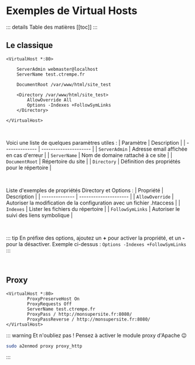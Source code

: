 # Exemples de Virtual Hosts

::: details Table des matières
[[toc]]
:::

## Le classique
```
<VirtualHost *:80>

    ServerAdmin webmaster@localhost
    ServerName test.ctrempe.fr

    DocumentRoot /var/www/html/site_test

    <Directory /var/www/html/site_test>
        AllowOverride All
        Options -Indexes +FollowSymLinks
    </Directory>

</VirtualHost>
```

<br>

Voici une liste de quelques paramètres utiles :
| Paramètre | Description |
| -------------- | --------------------- |
| `ServerAdmin`  | Adresse email affichée en cas d'erreur |
| `ServerName` | Nom de domaine rattaché à ce site |
| `DocumentRoot` | Répertoire du site |
| `Directory` | Définition des propriétés pour le répertoire |

<br>

Liste d'exemples de propriétés Directory et Options :
| Propriété | Description |
| -------------- | --------------------- |
| `AllowOverride`  | Autoriser la modification de la configuration avec un fichier .htaccess |
| `Indexes` | Lister les fichiers du répertoire |
| `FollowSymLinks` | Autoriser le suivi des liens symbolique |

<br>

::: tip
En préfixe des options, ajoutez un **+** pour activer la propriété, et un **-** pour la désactiver.
Exemple ci-dessus : `Options -Indexes +FollowSymLinks`
:::

<br>

## Proxy
```
<VirtualHost *:80>
        ProxyPreserveHost On
        ProxyRequests Off
        ServerName test.ctrempe.fr
        ProxyPass / http://monsupersite.fr:8080/
        ProxyPassReverse / http://monsupersite.fr:8080/
</VirtualHost>
```
::: warning Et n'oubliez pas !
Pensez à activer le module proxy d'Apache 😉
```sh
sudo a2enmod proxy proxy_http
```
:::